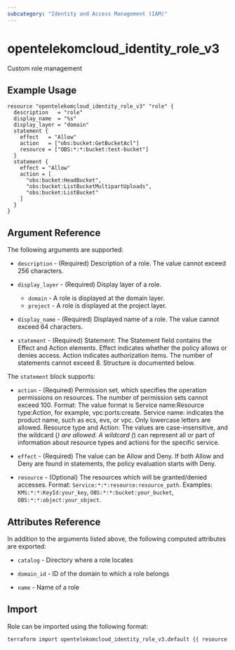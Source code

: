 ```yaml
---
subcategory: "Identity and Access Management (IAM)"
---
```


# opentelekomcloud_identity_role_v3

Custom role management

## Example Usage

```hcl
resource "opentelekomcloud_identity_role_v3" "role" {
  description   = "role"
  display_name  = "%s"
  display_layer = "domain"
  statement {
    effect   = "Allow"
    action   = ["obs:bucket:GetBucketAcl"]
    resource = ["OBS:*:*:bucket:test-bucket"]
  }
  statement {
    effect = "Allow"
    action = [
      "obs:bucket:HeadBucket",
      "obs:bucket:ListBucketMultipartUploads",
      "obs:bucket:ListBucket"
    ]
  }
}
```

## Argument Reference

The following arguments are supported:

* `description` - (Required) Description of a role. The value cannot exceed 256 characters.

* `display_layer` - (Required) Display layer of a role.
  * `domain` - A role is displayed at the domain layer.
  * `project` - A role is displayed at the project layer.

* `display_name` - (Required) Displayed name of a role. The value cannot exceed 64 characters.

* `statement` - (Required) Statement: The Statement field contains the Effect and Action
  elements. Effect indicates whether the policy allows or denies
  access. Action indicates authorization items. The number of
  statements cannot exceed 8. Structure is documented below.

The `statement` block supports:

* `action` - (Required) Permission set, which specifies the operation permissions on
  resources. The number of permission sets cannot exceed 100.
  Format:  The value format is Service name:Resource type:Action,
  for example, vpc:ports:create. Service name: indicates the
  product name, such as ecs, evs, or vpc. Only lowercase letters
  are allowed. Resource type and Action: The values are
  case-insensitive, and the wildcard (*) are allowed. A wildcard
  (*) can represent all or part of information about resource
  types and actions for the specific service.

* `effect` - (Required) The value can be Allow and Deny. If both Allow and Deny are
  found in statements, the policy evaluation starts with Deny.

* `resource` - (Optional) The resources which will be granted/denied accesses.
  Format: `Service:*:*:resource:resource_path`.
  Examples: `KMS:*:*:KeyId:your_key`, `OBS:*:*:bucket:your_bucket`, `OBS:*:*:object:your_object`.

## Attributes Reference

In addition to the arguments listed above, the following computed attributes are exported:

* `catalog` - Directory where a role locates

* `domain_id` - ID of the domain to which a role belongs

* `name` - Name of a role

## Import

Role can be imported using the following format:

```sh
terraform import opentelekomcloud_identity_role_v3.default {{ resource id}}
```
